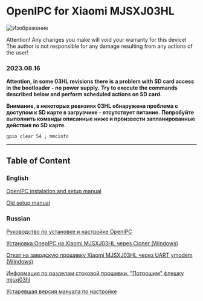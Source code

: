 # OpenIPC for Xiaomi MJSXJ03HL 


![Изображение](https://user-images.githubusercontent.com/88727968/222164240-66044bf1-16da-4ea2-af38-6fd3d3fb1b92.png)

Attention! Any changes you make will void your warranty for this device! The author is not responsible for any damage resulting from any actions of the user!

### 2023.08.16

**Attention, in some 03HL revisions there is a problem with SD card access in the bootloader - no power supply.**
**Try to execute the commands described below and perform scheduled actions on SD card.**

**Внимание, в некоторых  ревизиях 03HL обнаружена проблема с доступом к SD карте в загрузчике - отсутствует питание.**
**Попробуйте выполнить команды описанные ниже и произвести запланированные действия по SD карте.**

```gpio clear 54 ; mmcinfo```

_______________
## Table of Content
### English
[OpenIPC instalation and setup manual](https://github.com/OpenIPC/device-mjsxj03hl/blob/master/Manual_en.md)

[Old setup manual](https://github.com/OpenIPC/device-mjsxj03hl/blob/master/old_setting_up_en.md)

### Russian
[Руководство по установке и настройке OpenIPC](https://github.com/OpenIPC/device-mjsxj03hl/blob/master/Manual_ru.md)

[Установка OnepIPC на Xiaomi MJSXJ03HL через Cloner (Windows)](https://github.com/OpenIPC/device-mjsxj03hl/blob/master/usb-cloner-manual-mjsxj03hl.md)

[Откат на заводскую прошивку Xiaomi MJSXJ03HL через UART ymodem (Windows)](https://github.com/OpenIPC/device-mjsxj03hl/blob/master/stock-firmware-via-uart.md)

[Информация по разделам стоковой прошивки. "Потрошим" флешку mjsxj03hl](https://github.com/OpenIPC/device-mjsxj03hl/blob/master/FwPatch_.ru.md)

[Устаревшая версия мануала по настройке](https://github.com/OpenIPC/device-mjsxj03hl/blob/master/old_setting_up_ru.md)
